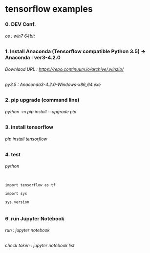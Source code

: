 # tensorflow examples

### 0. DEV Conf.
###### os : win7 64bit

### 1. Install Anaconda (Tensorflow compatible Python 3.5) → Anaconda : ver3-4.2.0
###### Downlaod URL : https://repo.continuum.io/archive/.winzip/
###### py3.5 : Anaconda3-4.2.0-Windows-x86_64.exe

### 2. pip upgrade (command line) 
###### python -m pip install --upgrade pip

### 3. install tensorflow
###### pip install tensorflow 

### 4. test 
###### python
<code>
import tensorflow as tf</br>
import sys</br>
sys.version</br>
</code>

### 6. run Jupyter Notebook
###### run : jupyter notebook 
###### check token : jupyter notebook list




